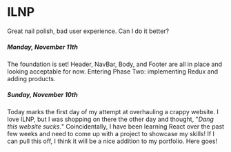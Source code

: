 # ILNP
Great nail polish, bad user experience. Can I do it better?

##### Monday, November 11th
The foundation is set! Header, NavBar, Body, and Footer are all in place and looking acceptable for now. Entering Phase Two: implementing Redux and adding products. 

##### Sunday, November 10th
Today marks the first day of my attempt at overhauling a crappy website. I love ILNP, but I was shopping on there the other day and thought, "*Dang this website sucks.*" Coincidentally, I have been learning React over the past few weeks and need to come up with a project to showcase my skills! If I can pull this off, I think it will be a nice addition to my portfolio. Here goes!
